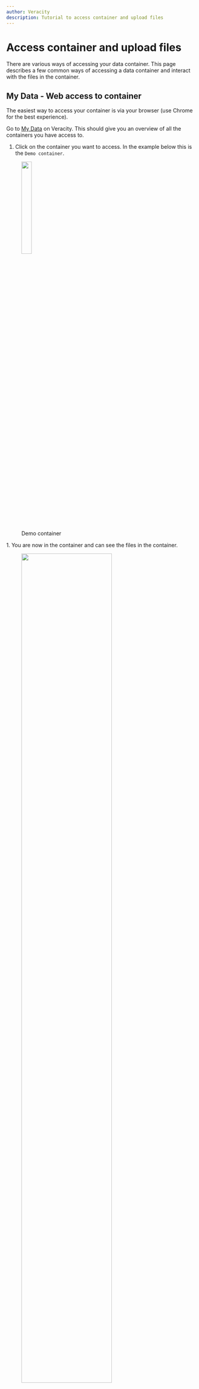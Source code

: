 ```yaml
---
author: Veracity
description: Tutorial to access container and upload files
---
```


# Access container and upload files
There are various ways of accessing your data container. This page describes a few common ways of accessing a data container and interact with the files in the container.

## My Data - Web access to container
The easiest way to access your container is via your browser (use Chrome for the best experience).

Go to [My Data](https://data.veracity.com/) on Veracity. This should give you an overview of all the containers you have access to.

1. Click on the container you want to access. In the example below this is the `Demo container`.
<figure>
    <img src="assets/DF_CreatedContainer.png" width="25%" />
    <figcaption>Demo container</figcaption>
</figure>
1. You are now in the container and can see the files in the container. 
<figure>
    <img src="assets/DF_Container_with_file.png" width="75%" />
    <figcaption>Container contents</figcaption>
</figure>
1. To download a file, press the file name and the download will start.
2. To make changed to the file, press the `...` at the end of the file line and choose the action you want to perform.
3. On the right you will see a button `Upload files` which can be used to upload files. 
    > **!** If you plan to upload large files (> 100MB) it is recommended to use the [Microsoft Azure Storage Explorer](#microsoft-azure-storage-explorer), especially when your connection can be unstable.

## Veracity Connected
You can also access your Veracity My Data containers via the Veracity Connected app, available for iOS and Android. 

1. Start the Veracity Connected App. 
1. Go to the first tab `My data`.
1. Click on the container you want to access. You will now see the files in the container.
1. To upload new files, press the + icon in the right bottom corner and select the source you want the upload a file from. 


## Get access token
To connect to you storage account via either the [Microsoft Azure Storage Explorer](#microsoft-azure-storage-explorer) or [programmatically](#programmatically-access-container) you need to have an access token, also known as a SAS-token. You can retrieve this either via My Data in your browser or via the Data API.

> **!** Carefully handle the SAS-Token, store it save and do not share to others. Use the access share functionality to safely share your container.

### Browser
1. Go to [My Data](https://data.veracity.com/) and click on the container you want to access. 
<figure>
    <img src="assets/DF_CreatedContainer.png" width="25%" />
    <figcaption>Demo container</figcaption>
</figure>
2. Click on `Access` in the right corner.
<figure>
    <img src="assets/DF_EmptyContainer.png" width="75%" />
    <figcaption>Container Contents</figcaption>
</figure>   
3. Click on the tab `User management`.
<figure>
    <img src="assets/DF_MyAccess.png" width="75%" />
    <figcaption>Access page</figcaption>
</figure>
4. Click on `View key` to retrieve the SAS token. 
<figure>
    <img src="assets/DF_AccessKey.png" width="75%" />
    <figcaption>Access key</figcaption>
</figure>
    

### Data API 
The Data API exposes endpoints to retrieve an access token for your container.

1. First you need to retrieve the id of the container. There are various ways of 
    1. Via My Data, go into the container and navigate to the `settings` of the container. Here the `Container ID` is shown.
    1. Via My Data, go into the container. In the URL you will now find a guid, this represents the container id. For example: in the url `https://data.veracity.com/containers/cf8cca55-e635-4370-816f-824505474398/content` the container id is `cf8cca55-e635-4370-816f-824505474398`.
    1. In the Data API, call the endpoint: `GET` `Fetches all storage resources that you can claim keys for` at url `/api/1/resources`. This will return you all the containers you have access to. Find the container with that you want to access. The `id` property is the container id.
 1. Get the access you want to use to access the container. If you have multiple access with different permissions like read, write, list or delete, then you can pick the key accordingly. To get the possible access, call endpoint `GET` `Retrieves a list of Providers that have access to a specified resource.` at url `/api/1/resources/{resourceId}/accesses[?pageNo][&pageSize]`. This will return you a list of all the access to teh container. If you are owner of the container, you will also see the access that other users to the container. In that case make sure filter out your own user id `userId`. Copy the `accessSharingId` from the response.
 1. Call the API `PUT` `Fetch a SAS key to access the storage item shared with you` at url `/api/1/resources/{resourceId}/accesses/{accessId}/key` to get a valid SAS key to access the container. The `resourceId` is the container id you retrieved in step 1. The `accessId` is the `accessSharingId` that you retrieved in step 2.

## Microsoft Azure Storage Explorer
In case you are transferring large files, using the Microsoft Azure Storage Explorer for file transfers is recommended over the file upload functionality in My Data via the browser. The storage explorer application is better in handling possible hick-ups during the file transfer. 

1. Press the `Connect to Azure Storage` button to bring up the connection pane.
<figure>
    <img src="assets/DF_AZ_storage_connect.png" width="25" />
    <figcaption>Connect to storage</figcaption>
</figure>
2. Select `Use a shared access signature (SAS) URI` and press `Next`.
<figure>
    <img src="assets/DF_AZ_SAS_Connect.png" width="75%" />
    <figcaption>Connect to Azure Storage</figcaption>
</figure>    
3. Get a SAS token (see [Get Access Token](#get-access-token)) and paste it in the field `URI`. The `Display name` field will now automatically be populated. Change this in case you want a more readable reference to the container. Press `Next` to continue.
<figure>
    <img alt="" src="assets/DF_AZ_Connect_2.png" width="75%" />
    <figcaption>Attach with SAS URI</figcaption>
</figure>
4. Now you will see a connection summary. This lists when the key expires, what permissions it has and to which container it connects. Press `Connect` to connect to your container.
<figure>
    <img src="assets/DF_AZ_Connect_3.png" width="75%" />
    <figcaption>Connection Summary</figcaption>
</figure>
5. A new tab is opened and you should see the contents of the container. Depending on the permissions of your access token, you can upload, download, delete files and folders here now. 


## Programmatically access container
It is also possible to connect via to your container programmatically. For example in C#, you can use the NuGet packages [Azure.Storage.Blobs](https://www.nuget.org/packages/Azure.Storage.Blobs) or [WindowsAzure.Storage](https://www.nuget.org/packages/WindowsAzure.Storage), where the latter is now marked as deprecated.

For example write to a file in a blob container using `Azure.Storage.Blobs` package: 
```cs
var blobContainerClient = new BlobContainerClient(new UriBuilder("<SAS-Token>").Uri);
var blockBlobClient = blobContainerClient.GetBlockBlobClient("exampleFile.txt");
await using var stream = blockBlobClient.OpenWriteAsync(true);
```

For more details on how to connect to the container and interact with the files, have a look at the [Quick Start](quick-start.md).